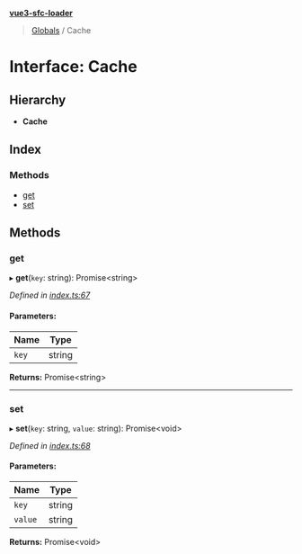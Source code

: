 **[vue3-sfc-loader](../README.md)**

> [Globals](../README.md) / Cache

# Interface: Cache

## Hierarchy

* **Cache**

## Index

### Methods

* [get](cache.md#get)
* [set](cache.md#set)

## Methods

### get

▸ **get**(`key`: string): Promise<string\>

*Defined in [index.ts:67](https://github.com/FranckFreiburger/vue3-sfc-loader/blob/f3c303d/src/index.ts#L67)*

#### Parameters:

Name | Type |
------ | ------ |
`key` | string |

**Returns:** Promise<string\>

___

### set

▸ **set**(`key`: string, `value`: string): Promise<void\>

*Defined in [index.ts:68](https://github.com/FranckFreiburger/vue3-sfc-loader/blob/f3c303d/src/index.ts#L68)*

#### Parameters:

Name | Type |
------ | ------ |
`key` | string |
`value` | string |

**Returns:** Promise<void\>
